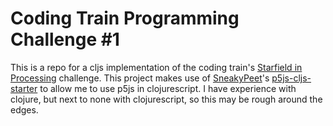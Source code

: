 # Coding Train Programming Challenge #1

This is a repo for a cljs implementation of the coding train's [Starfield in Processing](https://www.youtube.com/watch?v=17WoOqgXsRM) challenge. This project makes use of [SneakyPeet](https://github.com/SneakyPeet)'s [p5js-cljs-starter](https://github.com/SneakyPeet/p5js-cljs-starter) to allow me to use p5js in clojurescript. I have experience with clojure, but next to none with clojurescript, so this may be rough around the edges.
